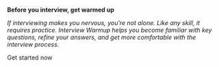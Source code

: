 **Before you interview, get warmed up**


_If interviewing makes you nervous, you’re not alone. Like any skill, it requires practice. Interview Warmup helps you become familiar with key questions, refine your answers, and get more comfortable with the interview process._

Get started now
